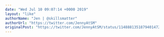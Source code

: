 ```yaml
---
date: "Wed Jul 10 09:07:14 +0000 2019"
layout: "like"
authorName: "Jen | @skillsmatter"
authorUrl: "https://twitter.com/JennyAtSM"
originalPost: "https://twitter.com/JennyAtSM/status/1148881351879401472"
---
```

